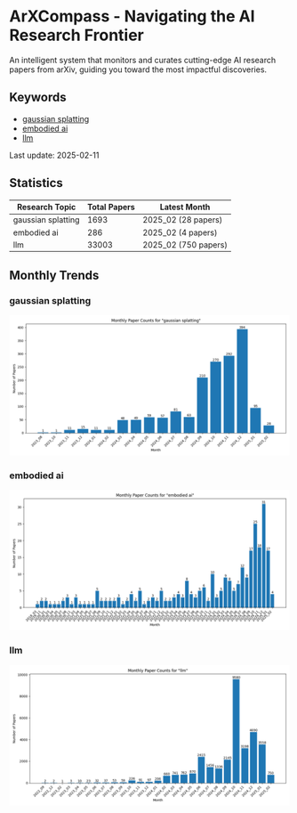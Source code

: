 # ArXCompass - Navigating the AI Research Frontier
An intelligent system that monitors and curates cutting-edge AI research papers from arXiv, guiding you toward the most impactful discoveries.

## Keywords

- [gaussian splatting](gaussian_splatting/)
- [embodied ai](embodied_ai/)
- [llm](llm/)

Last update: 2025-02-11

## Statistics

| Research Topic | Total Papers | Latest Month |
| --- | --- | --- |
| gaussian splatting | 1693 | 2025_02 (28 papers) |
| embodied ai | 286 | 2025_02 (4 papers) |
| llm | 33003 | 2025_02 (750 papers) |

## Monthly Trends

### gaussian splatting

![Monthly Paper Counts for gaussian splatting](gaussian_splatting/monthly_stats.png)

### embodied ai

![Monthly Paper Counts for embodied ai](embodied_ai/monthly_stats.png)

### llm

![Monthly Paper Counts for llm](llm/monthly_stats.png)

